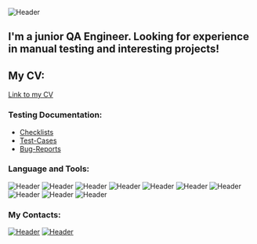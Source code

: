 ![Header](https://github.com/JonseeFX/JonseeFX/blob/main/assets/Mask_group.png)
## I'm a junior QA Engineer. Looking for experience in manual testing and interesting projects!
## My CV:
[Link to my CV](https://drive.google.com/file/d/1hnojQk0dXwNLbH-V-DgC7YY_CQi6ya9N/view?usp=sharing)

### Testing Documentation:
- [Checklists](https://github.com/JonseeFX/Checklists)
- [Test-Cases](https://github.com/JonseeFX/Test-cases)
- [Bug-Reports](https://github.com/JonseeFX/Bug-reports)


### Language and Tools:
![Header](https://img.shields.io/badge/Jira-090909?style=for-the-badge&logo=jira&logoColor=136be1)
![Header](https://img.shields.io/badge/Postman-090909?style=for-the-badge&logo=postman&logoColor=f76935)
![Header](https://img.shields.io/badge/Github-090909?style=for-the-badge&logo=github&logoColor=8cc4d7)
![Header](https://img.shields.io/badge/PostgreSQL-090909?style=for-the-badge&logo=PostgreSQL&logoColor=4169E1)
![Header](https://img.shields.io/badge/DevTools-090909?style=for-the-badge&logo=googlechrome&logoColor=2674f2)
![Header](https://img.shields.io/badge/AndroidStudio-090909?style=for-the-badge&logo=androidstudio&logoColor=3DDC84)
![Header](https://img.shields.io/badge/GIT-090909?style=for-the-badge&logo=git&logoColor=F05032)
![Header](https://img.shields.io/badge/Jmeter-090909?style=for-the-badge&logo=apachejmeter&logoColor=D22128)
![Header](https://img.shields.io/badge/Fiddler-090909?style=for-the-badge&logo=fiddler&logoColor=8cc4d7)
![Header](https://img.shields.io/badge/CharlesProxy-090909?style=for-the-badge&logo=charlesproxy&logoColor=8cc4d7)

### My Contacts:
[![Header](https://img.shields.io/badge/Telegram-090909?style=for-the-badge&logo=telegram&logoColor=31a5db)](https://t.me/Real_Jonsee)
[![Header](https://img.shields.io/badge/Linkedin-090909?style=for-the-badge&logo=linkedin&logoColor=0073b1)](https://www.linkedin.com/in/artem-merkulov-a1290b254/)

